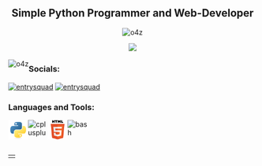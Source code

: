 <img src="https://camo.githubusercontent.com/82291b0fe831bfc6781e07fc5090cbd0a8b912bb8b8d4fec0696c881834f81ac/68747470733a2f2f70726f626f742e6d656469612f394575424971676170492e676966" width="800" height="3"><div align="center">
  
<h2 align="center">Simple Python Programmer and Web-Developer</h2>
<p align="center">
<table>
  <tr>
     <p align="center"> <img src="https://komarev.com/ghpvc/?username=o4z&label=Profile%20views&color=0e75b6&style=flat" alt="o4z"/> </p>
     <p align="center">
      <img src="https://github-readme-stats.vercel.app/api?username=o4z&show_icons=true&theme=radical"
    </td>
  </img>
  <tr>
    <td>
  <tr>  
<p><img align="left" src="https://github-readme-stats.vercel.app/api/top-langs?username=o4z&show_icons=true&theme=radical&hide_border=true&locale=en&layout=compact" alt="o4z" /></p>
    </tr>
    </td>
      
  </tr>
<h3 align="left">Socials:</h3>
<p align="left">
<a href="https://instagram.com/l7up" target="blank"><img align="center" src="https://raw.githubusercontent.com/rahuldkjain/github-profile-readme-generator/master/src/images/icons/Social/instagram.svg" alt="entrysquad" height="30" width="40" /></a>
<a href="https://t.me/overexcited" target="blank"><img align="center" src="https://upload.wikimedia.org/wikipedia/commons/8/82/Telegram_logo.svg" alt="entrysquad" height="30" width="40" /></a>



<h3 align="left">Languages and Tools:</h3>
<a href="https://www.python.org" target="_blank" align="left"> <img src="https://raw.githubusercontent.com/devicons/devicon/master/icons/python/python-original.svg" alt="python" width="40 "height="40" align="left"/> </a>
</p>
<a href="https://www.w3.org/Style/CSS/Overview.en.html/" target="_blank" align="left"> <img src="https://upload.wikimedia.org/wikipedia/commons/d/d5/CSS3_logo_and_wordmark.svg" alt="cplusplus" width="40" height="40" align="left"/> </a>
<a href="https://www.w3.org/html/" target="_blank" align="left"> <img src="https://raw.githubusercontent.com/devicons/devicon/master/icons/html5/html5-original-wordmark.svg" alt="html5" width="40" height="40" align="left"/> </a> 
<a href="https://www.javascript.com/" target="_blank" align="left"> <img src="https://upload.wikimedia.org/wikipedia/commons/d/d4/Javascript-shield.svg" alt="bash" width="40" height="40" align="left"/> </a> 


  
<img src="https://camo.githubusercontent.com/82291b0fe831bfc6781e07fc5090cbd0a8b912bb8b8d4fec0696c881834f81ac/68747470733a2f2f70726f626f742e6d656469612f394575424971676170492e676966" width="800" height="3"><div align="center">
 







